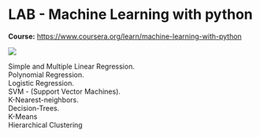 # LAB - Machine Learning with python     
<b>Course:</b> https://www.coursera.org/learn/machine-learning-with-python    

<img src="https://images.youracclaim.com/size/110x110/images/9ac4c3fc-df44-49dd-adfc-5d942f46cdb1/Python%2Bfor%2BData%2BSci%2Band%2BAI.png" class="center">   

Simple and Multiple Linear Regression.   
Polynomial Regression.    
Logistic Regression.    
SVM - (Support Vector Machines).   
K-Nearest-neighbors.     
Decision-Trees.   
K-Means   
Hierarchical Clustering   

